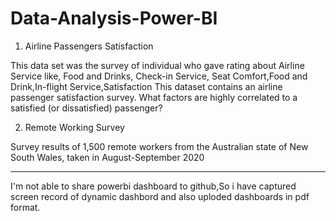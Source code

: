 # Data-Analysis-Power-BI


1) Airline Passengers Satisfaction
                               
This data set was the survey of individual who gave rating about Airline Service like, Food and Drinks, Check-in Service,
Seat Comfort,Food and Drink,In-flight Service,Satisfaction
This dataset contains an airline passenger satisfaction survey. What factors are highly correlated to a satisfied (or dissatisfied) passenger? 
 
2) Remote Working Survey

Survey results of 1,500 remote workers from the Australian state of New South Wales, taken in August-September 2020

-----------------------------------------
I'm not able to share powerbi dashboard to github,So i have captured screen record of dynamic dashbord  and also uploded dashboards in pdf format.
